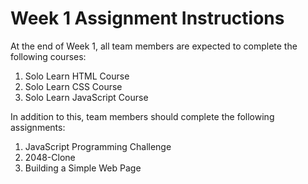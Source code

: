 # Week 1 Assignment Instructions

At the end of Week 1, all team members are expected to complete the following courses:
1. Solo Learn HTML Course
2. Solo Learn CSS Course
3. Solo Learn JavaScript Course

In addition to this, team members should complete the following assignments:

1. JavaScript Programming Challenge
2. 2048-Clone
2. Building a Simple Web Page
